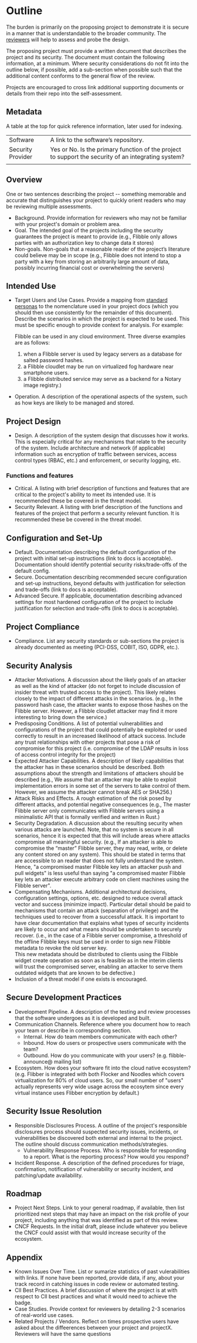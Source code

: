 # Outline

The burden is primarily on the proposing project to demonstrate it is secure in
a manner that is understandable to the broader community.  The
[reviewers](security-reviewer.md) will help to assess and probe the design.

The proposing project must provide a written document that describes the project
and its security.  The document must contain the following information, at a
minimum. Where security considerations do not fit into the outline below, if
possible, add a sub-section when possible such that the additional content
conforms to the general flow of the review.

Projects are encouraged to cross link additional supporting documents or details
from their repo into the self-assessment.

## Metadata

A table at the top for quick reference information, later used for indexing.

|   |  |
| -- | -- |
| Software | A link to the software’s repository.  |
|Security Provider | Yes or No. Is the primary function of the project to support the security of an integrating system?  |
| | |

## Overview

One or two sentences describing the project -- something memorable and accurate
that distinguishes your project to quickly orient readers who may be reviewing
multiple assessments.

* Background. Provide information for reviewers who may not be familiar with
  your project's domain or problem area.
* Goal. The intended goal of the projects including the security guarantees the
  project is meant to provide (e.g., Flibble only allows parties with an
authorization key to change data it stores)
* Non-goals.  Non-goals that a reasonable reader of the project’s literature
  could believe may be in scope (e.g., Flibble does not intend to stop a party
with a key from storing an arbitrarily large amount of data, possibly incurring
financial cost or overwhelming the servers)

## Intended Use

* Target Users and Use Cases. Provide a mapping from [standard personas](../../usecases.md)
to the nomenclature used in your project docs (which you should then use
consistently for the remainder of this document).  Describe the scenarios in
which the project is expected to be used. This must be specific enough to
provide context for analysis. For example:

    Flibble can be used in any cloud environment.  Three diverse examples are as
follows:
    1. when a Flibble server is used by legacy servers as a database for salted
       password hashes.
    2. a Flibble cloudlet may be run on virtualized fog hardware near smartphone
       users.
    3. a Flibble distributed service may serve as a backend for a Notary image
       registry.)

* Operation.  A description of the operational aspects of the system, such as
  how keys are likely to be managed and stored.

## Project Design

* Design.  A description of the system design that discusses how it works. This
  is especially critical for any mechanisms that relate to the security of the
system.  Include architecture and network (if applicable) information such as
encryption of traffic between services, access control types (RBAC, etc.) and
enforcement, or security logging, etc.

### Functions and features

* Critical.  A listing with brief description of functions and features that are
  critical to the project's ability to meet its intended use.  It is recommended
these be covered in the threat model.
* Security Relevant.  A listing with brief description of the functions and
  features of the project that perform a security relevant function.  It is
recommended these be covered in the threat model.

## Configuration and Set-Up

* Default.  Documentation describing the default configuration of the project
  with initial set-up instructions (link to docs is acceptable). Documentation
should identify potential security risks/trade-offs of the default config.
* Secure. Documentation describing recommended secure configuration and set-up
  instructions, beyond defaults with justification for selection and trade-offs
(link to docs is acceptable).
* Advanced Secure. If applicable, documentation describing advanced settings for
  most hardened configuration of the project to include justification for
selection and trade-offs (link to docs is acceptable).

## Project Compliance

* Compliance.  List any security standards or sub-sections the project is
  already documented as meeting (PCI-DSS, COBIT, ISO, GDPR, etc.).

## Security Analysis

* Attacker Motivations.  A discussion about the likely goals of an attacker as
  well as the kind of attacker (do not forget to include discussion of insider
threat with trusted access to the project).  This likely relates closely to the
impact of different attacks in the scenarios.  (e.g., In the password hash case,
the attacker wants to expose those hashes on the Flibble server.  However, a
Flibble cloudlet attacker may find it more interesting to bring down the
service.)
* Predisposing Conditions. A list of potential vulnerabilities and
  configurations of the project that could potentially be exploited or used
correctly to result in an increased likelihood of attack success. Include any
trust relationships with other projects that pose a risk of compromise for this
project (i.e. compromise of the LDAP results in loss of access control integrity
for the project)
* Expected Attacker Capabilities.  A description of likely capabilities that the
  attacker has in these scenarios should be described.  Both assumptions about
the strength and limitations of attackers should be described (e.g., We assume
that an attacker may be able to exploit implementation errors in some set of the
servers to take control of them.  However, we assume the attacker cannot break
AES or SHA256.)
* Attack Risks and Effects.  A rough estimation of the risk posed by different
  attacks, and potential negative consequences (e.g., The master Flibble server
only communicates with Flibble servers using a minimalistic API that is formally
verified and written in Rust.)
* Security Degradation.  A discussion about the resulting security when various
  attacks are launched.  Note, that no system is secure in all scenarios, hence
it is expected that this will include areas where attacks compromise all
meaningful security.  (e.g., If an attacker is able to compromise the “master”
Flibble server, they may read, write, or delete any content stored on any
system).  This should be stated in terms that are accessible to an reader that does not fully understand the
system.  Hence, "a compromised master Flibble key lets an attacker push and pull widgets" is less useful 
than saying "a compromised master Flibble key lets an attacker execute arbitrary code on client machines
using the Flibble server".
* Compensating Mechanisms.  Additional architectural decisions, configuration
  settings, options, etc. designed to reduce overall attack vector and success
(minimize impact).  Particular detail should be paid to mechanisms that contain an attack (separation of
privilege) and the techniques used to recover from a successful attack.  It is important to have clear 
documentation that explains what types of security incidents are likely to occur and what means should
be undertaken to securely recover.  (i.e., in the case of a Flibble server compromise, a threshold of the 
offline Flibble keys must be used in order to sign new Flibble metadata to revoke the old server key.  
This new metadata should be distributed to clients using the Flibble widget create operation as soon 
as is feasible as in the interim clients will trust the compromised server, enabling an attacker to 
serve them outdated widgets that are known to be defective.) 
* Inclusion of a threat model if one exists is encouraged.

## Secure Development Practices

* Development Pipeline.  A description of the testing and review processes that
  the software undergoes as it is developed and built.
* Communication Channels. Reference where you document how to reach your team or
  describe in corresponding section.
  * Internal. How do team members communicate with each other?
  * Inbound. How do users or prospective users communicate with the team?
  * Outbound. How do you communicate with your users? (e.g. flibble-announce@
    mailing list)
* Ecosystem. How does your software fit into the cloud native ecosystem?  (e.g.
  Flibber is integrated with both Flocker and Noodles which covers
virtualization for 80% of cloud users. So, our small number of "users" actually
represents very wide usage across the ecosytem since every virtual instance uses
Flibber encryption by default.)

## Security Issue Resolution

* Responsible Disclosures Process. A outline of the project's responsible
  disclosures process should suspected security issues, incidents, or
vulnerabilities be discovered both external and internal to the project. The
outline should discuss communication methods/strategies.
  * Vulnerability Response Process. Who is responsible for responding to a
    report. What is the reporting process? How would you respond?
* Incident Response. A description of the defined procedures for triage,
  confirmation, notification of vulnerability or security incident, and
patching/update availability.

## Roadmap

* Project Next Steps. Link to your general roadmap, if available, then list
  prioritized next steps that may have an impact on the risk profile of your
project, including anything that was identified as part of this review.
* CNCF Requests. In the initial draft, please include whatever you believe the
  CNCF could assist with that would increase security of the ecosystem.

## Appendix

* Known Issues Over Time. List or sumarize statistics of past vulerabilities
  with links. If none have been reported, provide data, if any, about your track
record in catching issues in code review or automated testing.
* CII Best Practices. A brief discussion of where the project is at with respect
  to CII best practices and what it would need to achieve the badge.
* Case Studies. Provide context for reviewers by detailing 2-3 scenarios of
  real-world use cases.
* Related Projects / Vendors. Reflect on times prospective users have asked
  about the diffeerences between your project and projectX. Reviewers will have
the same questions
